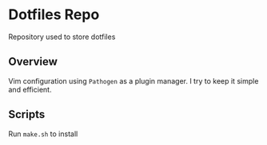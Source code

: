 # Dotfiles Repo
Repository used to store dotfiles

## Overview
Vim configuration using `Pathogen` as a plugin manager. I try to keep it simple and efficient.

## Scripts
Run `make.sh` to install
